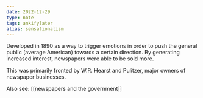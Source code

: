 ```yaml
---
date: 2022-12-29
type: note
tags: ankifylater
alias: sensationalism
---
```


Developed in 1890 as a way to trigger emotions in order to push the general public (average American) towards a certain direction. By generating increased interest, newspapers were able to be sold more.

This was primarily fronted by W.R. Hearst and Pulitzer, major owners of newspaper businesses.

Also see: [[newspapers and the government]]
